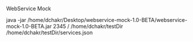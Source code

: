 WebService Mock

java -jar /home/dchakr/Desktop/webservice-mock-1.0-BETA/webservice-mock-1.0-BETA.jar 2345 / /home/dchakr/testDir /home/dchakr/testDir/services.json
